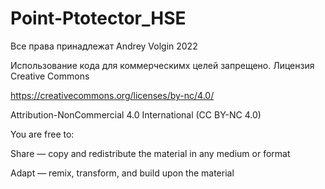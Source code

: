 # Point-Ptotector_HSE
Все права принадлежат Andrey Volgin
2022

Использование кода для коммерческимх целей запрещено.
Лицензия Creative Commons


https://creativecommons.org/licenses/by-nc/4.0/

Attribution-NonCommercial 4.0 International (CC BY-NC 4.0)

You are free to:

Share — copy and redistribute the material in any medium or format

Adapt — remix, transform, and build upon the material
